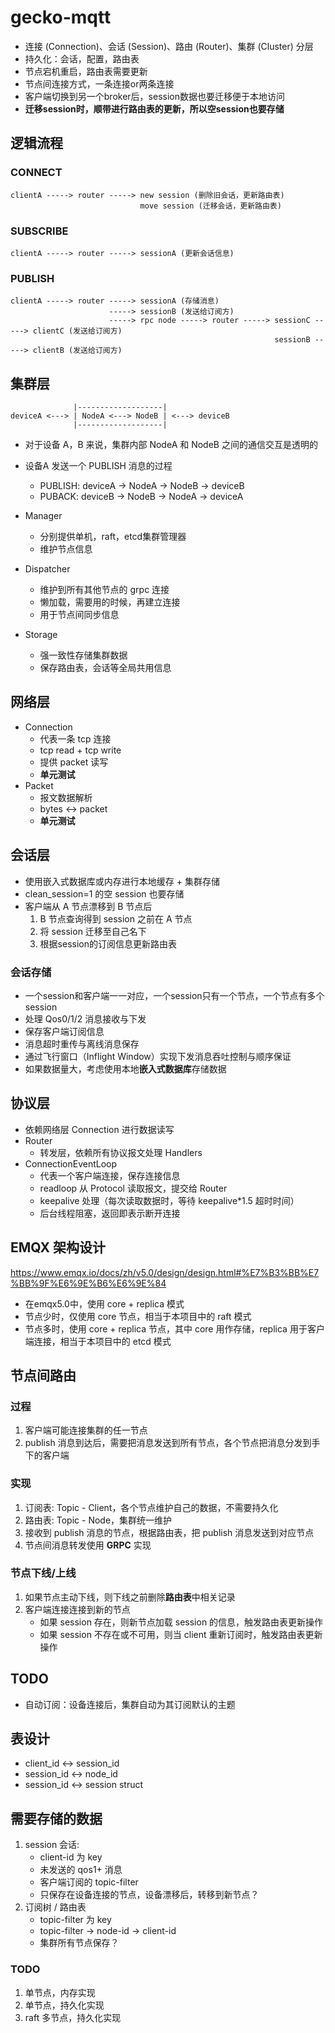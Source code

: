 # gecko-mqtt

* 连接 (Connection)、会话 (Session)、路由 (Router)、集群 (Cluster) 分层
* 持久化：会话，配置，路由表
* 节点宕机重启，路由表需要更新
* 节点间连接方式，一条连接or两条连接
* 客户端切换到另一个broker后，session数据也要迁移便于本地访问
* **迁移session时，顺带进行路由表的更新，所以空session也要存储**

## 逻辑流程

### CONNECT
```
clientA -----> router -----> new session (删除旧会话，更新路由表)
                             move session (迁移会话，更新路由表)
```

### SUBSCRIBE
```
clientA -----> router -----> sessionA (更新会话信息)
```

### PUBLISH
```
clientA -----> router -----> sessionA (存储消息)
                      -----> sessionB (发送给订阅方)
                      -----> rpc node -----> router -----> sessionC -----> clientC (发送给订阅方)
                                                           sessionB -----> clientB (发送给订阅方)
```

## 集群层

```
              |-------------------|
deviceA <---> | NodeA <---> NodeB | <---> deviceB
              |-------------------|
```

* 对于设备 A，B 来说，集群内部 NodeA 和 NodeB 之间的通信交互是透明的
* 设备A 发送一个 PUBLISH 消息的过程
    * PUBLISH: deviceA -> NodeA -> NodeB -> deviceB
    * PUBACK: deviceB -> NodeB -> NodeA -> deviceA

* Manager
    * 分别提供单机，raft，etcd集群管理器
    * 维护节点信息
* Dispatcher
    * 维护到所有其他节点的 grpc 连接
    * 懒加载，需要用的时候，再建立连接
    * 用于节点间同步信息
* Storage
    * 强一致性存储集群数据
    * 保存路由表，会话等全局共用信息

## 网络层
* Connection
    * 代表一条 tcp 连接
    * tcp read + tcp write
    * 提供 packet 读写
    * **单元测试**
* Packet
    * 报文数据解析
    * bytes <-> packet
    * **单元测试**

## 会话层
* 使用嵌入式数据库或内存进行本地缓存 + 集群存储
* clean_session=1 的空 session 也要存储
* 客户端从 A 节点漂移到 B 节点后
    1. B 节点查询得到 session 之前在 A 节点
    2. 将 session 迁移至自己名下
    3. 根据session的订阅信息更新路由表

### 会话存储
* 一个session和客户端一一对应，一个session只有一个节点，一个节点有多个session
* 处理 Qos0/1/2 消息接收与下发
* 保存客户端订阅信息
* 消息超时重传与离线消息保存
* 通过飞行窗口（Inflight Window）实现下发消息吞吐控制与顺序保证
* 如果数据量大，考虑使用本地**嵌入式数据库**存储数据

## 协议层
* 依赖网络层 Connection 进行数据读写
* Router
    * 转发层，依赖所有协议报文处理 Handlers
* ConnectionEventLoop
    * 代表一个客户端连接，保存连接信息
    * readloop 从 Protocol 读取报文，提交给 Router
    * keepalive 处理（每次读取数据时，等待 keepalive*1.5 超时时间）
    * 后台线程阻塞，返回即表示断开连接

## EMQX 架构设计
https://www.emqx.io/docs/zh/v5.0/design/design.html#%E7%B3%BB%E7%BB%9F%E6%9E%B6%E6%9E%84

* 在emqx5.0中，使用 core + replica 模式
* 节点少时，仅使用 core 节点，相当于本项目中的 raft 模式
* 节点多时，使用 core + replica 节点，其中 core 用作存储，replica 用于客户端连接，相当于本项目中的 etcd 模式

## 节点间路由

### 过程
1. 客户端可能连接集群的任一节点
2. publish 消息到达后，需要把消息发送到所有节点，各个节点把消息分发到手下的客户端

### 实现
1. 订阅表: Topic - Client，各个节点维护自己的数据，不需要持久化
1. 路由表: Topic - Node，集群统一维护
2. 接收到 publish 消息的节点，根据路由表，把 publish 消息发送到对应节点
3. 节点间消息转发使用 **GRPC** 实现

### 节点下线/上线
1. 如果节点主动下线，则下线之前删除**路由表**中相关记录
2. 客户端连接连接到新的节点
    * 如果 session 存在，则新节点加载 session 的信息，触发路由表更新操作
    * 如果 session 不存在或不可用，则当 client 重新订阅时，触发路由表更新操作

## TODO
* 自动订阅：设备连接后，集群自动为其订阅默认的主题

## 表设计

* client_id <-> session_id
* session_id <-> node_id
* session_id <-> session struct

## 需要存储的数据

1. session 会话: 
    * client-id 为 key
    * 未发送的 qos1+ 消息
    * 客户端订阅的 topic-filter
    * 只保存在设备连接的节点，设备漂移后，转移到新节点？
2. 订阅树 / 路由表
    * topic-filter 为 key
    * topic-filter -> node-id -> client-id
    * 集群所有节点保存？

### TODO

1. 单节点，内存实现
2. 单节点，持久化实现
3. raft 多节点，持久化实现